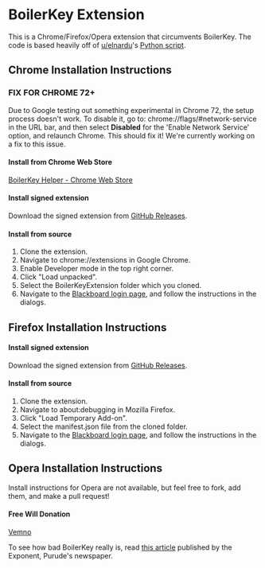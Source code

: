# BoilerKey Extension
This is a Chrome/Firefox/Opera extension that circumvents BoilerKey. The code is based heavily off of [u/elnardu](https://www.reddit.com/r/Purdue/comments/9ulfj2/local_boilerkey_script/)'s [Python script](https://github.com/elnardu/local-boilerkey).

## Chrome Installation Instructions

### FIX FOR CHROME 72+
Due to Google testing out something experimental in Chrome 72, the setup process doesn't work. To disable it, go to:
chrome://flags/#network-service
in the URL bar, and then select **Disabled** for the 'Enable Network Service' option, and relaunch Chrome. This should fix it!
We're currently working on a fix to this issue.

#### Install from Chrome Web Store
[BoilerKey Helper - Chrome Web Store](https://chrome.google.com/webstore/detail/boilerkey-helper/infadhgmajhpaoejgbennpkjnobdbkij)

#### Install signed extension
Download the signed extension from [GitHub Releases](https://github.com/nalderto/BoilerKeyExtension/releases/).

#### Install from source
1. Clone the extension.
2. Navigate to chrome://extensions in Google Chrome.
3. Enable Developer mode in the top right corner.
4. Click "Load unpacked".
5. Select the BoilerKeyExtension folder which you cloned.
6. Navigate to the [Blackboard login page](https://mycourses.purdue.edu), and follow the instructions in the dialogs.

## Firefox Installation Instructions

#### Install signed extension
Download the signed extension from [GitHub Releases](https://github.com/nalderto/BoilerKeyExtension/releases/).

#### Install from source
1. Clone the extension.
2. Navigate to about:debugging in Mozilla Firefox.
3. Click "Load Temporary Add-on".
4. Select the manifest.json file from the cloned folder.
5. Navigate to the [Blackboard login page](https://mycourses.purdue.edu), and follow the instructions in the dialogs.

## Opera Installation Instructions
Install instructions for Opera are not available, but feel free to fork, add them, and make a pull request!

#### Free Will Donation
[Vemno](https://venmo.com/bscholer)

To see how bad BoilerKey really is, read [this article](https://www.purdueexponent.org/campus/article_9835af07-3c1c-579f-937f-200093767267.html) published by the Exponent, Purude's newspaper.
